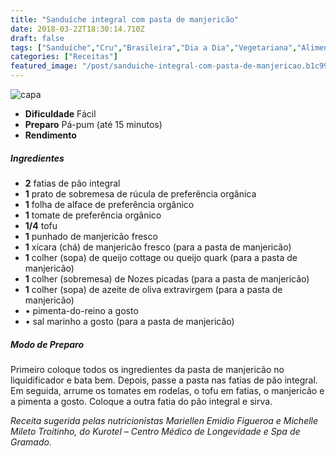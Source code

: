 ```yaml
---
title: "Sanduíche integral com pasta de manjericão"
date: 2018-03-22T18:30:14.710Z
draft: false
tags: ["Sanduíche","Cru","Brasileira","Dia a Dia","Vegetariana","Alimentação saudável","dieta","Dieta e nutrição","Sanduíche","vegetariano"]
categories: ["Receitas"]
featured_image: "/post/sanduiche-integral-com-pasta-de-manjericao.b1c99279.jpg"
---
```


![capa](/post/sanduiche-integral-com-pasta-de-manjericao.b1c99279.jpg)

*   **Dificuldade** Fácil
*   **Preparo** Pá-pum (até 15 minutos)
*   **Rendimento**

##### Ingredientes

*   **2** fatias de pão integral
*   **1** prato de sobremesa de rúcula de preferência orgânica
*   **1** folha de alface de preferência orgânico
*   **1** tomate de preferência orgânico
*   **1/4** tofu
*   **1** punhado de manjericão fresco
*   **1** xícara (chá) de manjericão fresco (para a pasta de manjericão)
*   **1** colher (sopa) de queijo cottage ou queijo quark (para a pasta de manjericão)
*   **1** colher (sobremesa) de Nozes picadas (para a pasta de manjericão)
*   **1** colher (sopa) de azeite de oliva extravirgem (para a pasta de manjericão)
*   • pimenta-do-reino a gosto
*   • sal marinho a gosto (para a pasta de manjericão)

##### Modo de Preparo

Primeiro coloque todos os ingredientes da pasta de manjericão no liquidificador e bata bem. Depois, passe a pasta nas fatias de pão integral. Em seguida, arrume os tomates em rodelas, o tofu em fatias, o manjericão e a pimenta a gosto. Coloque a outra fatia do pão integral e sirva.

_Receita sugerida pelas nutricionistas Mariellen Emidio Figueroa e Michelle Mileto Troitinho, do Kurotel – Centro Médico de Longevidade e Spa de Gramado._
